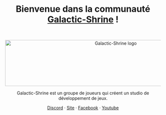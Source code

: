 <h1 align="center">Bienvenue dans la communauté <a href="https://Galactic-Shrine.com/">Galactic-Shrine</a> !</h1><br>

<p align="center">
  <a href="https:/Galactic-Shrine.com/">
    <img src="https://cdn.discordapp.com/attachments/511861227157192705/623915426371600439/0.1.1.png" alt="Galactic-Shrine logo" width="700" height="150">
  </a>
</p>

<p align="center">
  Galactic-Shrine est un groupe de joueurs qui créent un studio de développement de jeux. 
</p>

<p align="center">
  <a href=" https://discord.gg/aWDv3TUYdX">Discord</a>
  ·
  <a href="http://Galactic-Shrine.com">Site</a>
  ·
  <a href="https://www.facebook.com/Galactic.Shrine/">Facebook</a>
  ·
  <a href="https://www.youtube.com/@Galactic-Shrine">Youtube</a>
</p>

